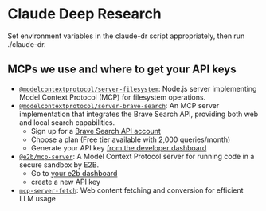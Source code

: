 # Claude Deep Research

Set environment variables in the claude-dr script appropriately, then run ./claude-dr.


## MCPs we use and where to get your API keys

- [`@modelcontextprotocol/server-filesystem`](https://www.npmjs.com/package/@modelcontextprotocol/server-filesystem): Node.js server implementing Model Context Protocol (MCP) for filesystem operations.
- [`@modelcontextprotocol/server-brave-search`](https://www.npmjs.com/package/@modelcontextprotocol/server-brave-search): An MCP server implementation that integrates the Brave Search API, providing both web and local search capabilities.
  - Sign up for a [Brave Search API account](https://brave.com/search/api/)
  - Choose a plan (Free tier available with 2,000 queries/month)
  - Generate your API key [from the developer dashboard](https://api.search.brave.com/app/keys)
- [`@e2b/mcp-server`](https://www.npmjs.com/package/@e2b/mcp-server): A Model Context Protocol server for running code in a secure sandbox by E2B.
  - Go to [your e2b dashboard](https://e2b.dev/dashboard)
  - create a new API key
- [`mcp-server-fetch`](https://github.com/modelcontextprotocol/servers/tree/main/src/fetch): Web content fetching and conversion for efficient LLM usage
